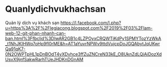 # Quanlydichvukhachsan
Quản lý dịch vụ khách sạn
https://l.facebook.com/l.php?u=https%3A%2F%2Flegiacong.blogspot.com%2F2019%2F03%2Flam-web-12-git-phan-nhanh-can-ban.html%3Ffbclid%3DIwAR2GB1c4LZPOyxCRQWTiKdPy1SPMYTozYzWkA_t1NhJKIHWq7oHp9fl0rME&h=AT1aYuvrNPWv9ttdVujcpDoJGQAbytJqUKwrQa91qK7-0N2OWPTpHL1pDnBOdT4vXDvhce3ffZuZNCreN33kE_O8UknZdLQiAiDozXdUsvX9jnfSakwRarhTUeJHDKnDGnAM
